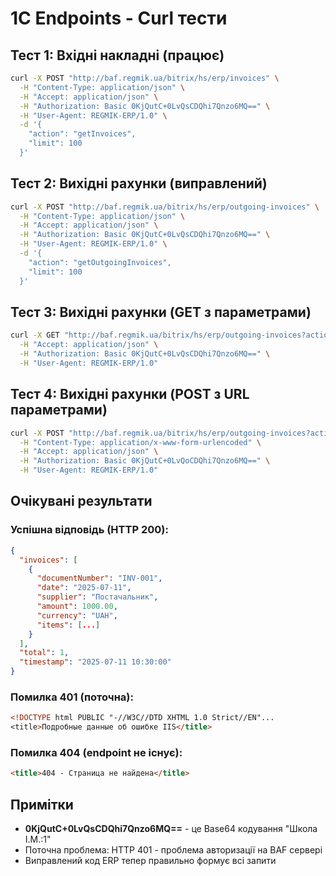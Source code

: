 # 1C Endpoints - Curl тести

## Тест 1: Вхідні накладні (працює)

```bash
curl -X POST "http://baf.regmik.ua/bitrix/hs/erp/invoices" \
  -H "Content-Type: application/json" \
  -H "Accept: application/json" \
  -H "Authorization: Basic 0KjQutC+0LvQsCDQhi7Qnzo6MQ==" \
  -H "User-Agent: REGMIK-ERP/1.0" \
  -d '{
    "action": "getInvoices",
    "limit": 100
  }'
```

## Тест 2: Вихідні рахунки (виправлений)

```bash
curl -X POST "http://baf.regmik.ua/bitrix/hs/erp/outgoing-invoices" \
  -H "Content-Type: application/json" \
  -H "Accept: application/json" \
  -H "Authorization: Basic 0KjQutC+0LvQsCDQhi7Qnzo6MQ==" \
  -H "User-Agent: REGMIK-ERP/1.0" \
  -d '{
    "action": "getOutgoingInvoices",
    "limit": 100
  }'
```

## Тест 3: Вихідні рахунки (GET з параметрами)

```bash
curl -X GET "http://baf.regmik.ua/bitrix/hs/erp/outgoing-invoices?action=getOutgoingInvoices&limit=100" \
  -H "Accept: application/json" \
  -H "Authorization: Basic 0KjQutC+0LvQsCDQhi7Qnzo6MQ==" \
  -H "User-Agent: REGMIK-ERP/1.0"
```

## Тест 4: Вихідні рахунки (POST з URL параметрами)

```bash
curl -X POST "http://baf.regmik.ua/bitrix/hs/erp/outgoing-invoices?action=getOutgoingInvoices&limit=100" \
  -H "Content-Type: application/x-www-form-urlencoded" \
  -H "Accept: application/json" \
  -H "Authorization: Basic 0KjQutC+0LvQoCDQhi7Qnzo6MQ==" \
  -H "User-Agent: REGMIK-ERP/1.0"
```

## Очікувані результати

### Успішна відповідь (HTTP 200):
```json
{
  "invoices": [
    {
      "documentNumber": "INV-001",
      "date": "2025-07-11",
      "supplier": "Постачальник",
      "amount": 1000.00,
      "currency": "UAH",
      "items": [...]
    }
  ],
  "total": 1,
  "timestamp": "2025-07-11 10:30:00"
}
```

### Помилка 401 (поточна):
```html
<!DOCTYPE html PUBLIC "-//W3C//DTD XHTML 1.0 Strict//EN"...
<title>Подробные данные об ошибке IIS</title>
```

### Помилка 404 (endpoint не існує):
```html
<title>404 - Страница не найдена</title>
```

## Примітки

- **0KjQutC+0LvQsCDQhi7Qnzo6MQ==** - це Base64 кодування "Школа І.М.:1"
- Поточна проблема: HTTP 401 - проблема авторизації на BAF сервері
- Виправлений код ERP тепер правильно формує всі запити